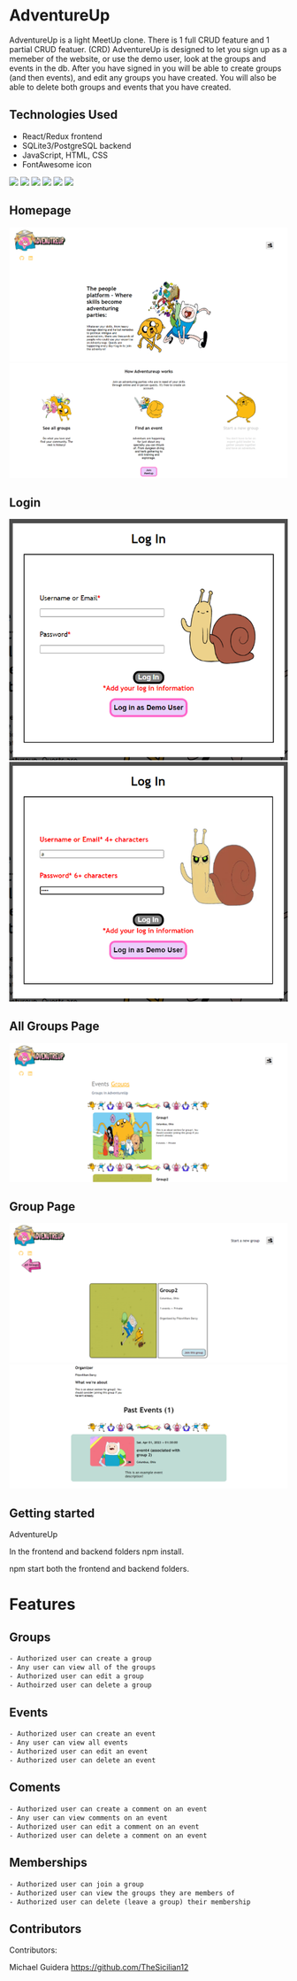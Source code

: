 # AdventureUp
<!-- Intro -->
AdventureUp is a light MeetUp clone. There is 1 full CRUD feature and 1 partial CRUD featuer. (CRD)
AdventureUp is designed to let you sign up as a memeber of the website, or use the demo user, look at the groups and events in the db.
After you have signed in you will be able to create groups (and then events), and edit any groups you have created. You will also be able to delete both groups and events that you have created.

<!-- Technologies -->
## Technologies Used
- React/Redux frontend
- SQLite3/PostgreSQL backend
- JavaScript, HTML, CSS
- FontAwesome icon

<img src="https://img.shields.io/badge/JavaScript-323330?style=for-the-badge&logo=javascript&logoColor=F7DF1E" />
<img src="https://img.shields.io/badge/HTML5-E34F26?style=for-the-badge&logo=html5&logoColor=white" />
<img src="https://img.shields.io/badge/CSS3-1572B6?style=for-the-badge&logo=css3&logoColor=white" />
<img src="https://img.shields.io/badge/React-20232A?style=for-the-badge&logo=react&logoColor=61DAFB" />
<img src="https://img.shields.io/badge/Redux-593D88?style=for-the-badge&logo=redux&logoColor=white" />
<img src="https://img.shields.io/badge/GitHub-100000?style=for-the-badge&logo=github&logoColor=white" />


<!-- Image for project -->
## Homepage
<img src="./adventureUpImage/homepage_1.png" />
<img src="./adventureUpImage/homepage_2.png" />

## Login
<img src="./adventureUpImage/login_start.png" />
<img src="./adventureUpImage/login_errors.png" />

## All Groups Page
<img src="./adventureUpImage/groups.png" />

## Group Page
<img src="./adventureUpImage/group_details_1.png" />
<img src="./adventureUpImage/group_details_2.png" />


## Getting started
AdventureUp
<!-- instructions on how to launch application locally -->
In the frontend and backend folders npm install.

npm start both the frontend and backend folders.

# Features
## Groups
    - Authorized user can create a group
    - Any user can view all of the groups
    - Authorized user can edit a group
    - Authoirzed user can delete a group

## Events
    - Authorized user can create an event
    - Any user can view all events
    - Authorized user can edit an event
    - Authorized user can delete an event

## Coments
    - Authorized user can create a comment on an event
    - Any user can view comments on an event
    - Authorized user can edit a comment on an event
    - Authorized user can delete a comment on an event

## Memberships
    - Authorized user can join a group
    - Authorized user can view the groups they are members of
    - Authorized user can delete (leave a group) their membership


## Contributors

Contributors:

Michael Guidera https://github.com/TheSicilian12
